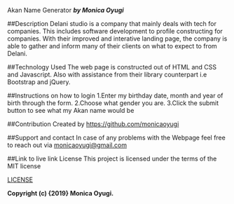 Akan Name Generator
___by Monica Oyugi___

##Description
Delani studio is a company that mainly deals with tech for companies. This includes software development to profile constructing for companies. With their improved and interative landing page, the company is able to gather and inform many of their clients on what to expect to from Delani.

##Technology Used
The web page is constructed out of HTML and CSS and Javascript. Also with assistance from their library counterpart i.e Bootstrap and jQuery.

##Instructions on how to login
1.Enter my birthday date, month and year of birth through the form. 2.Choose what gender you are. 3.Click the submit button to see what my Akan name would be



##Contribution
Created by https://github.com/monicaoyugi

##Support and contact
In case of any problems with the Webpage feel free to reach out via monicaoyugi@gmail.com

##Link to live link
License
This project is licensed under the terms of the MIT license

[LICENSE](LICENSE)


__Copyright (c) {2019} Monica Oyugi.__